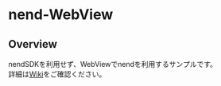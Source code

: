 # nend-WebView

## Overview
nendSDKを利用せず、WebViewでnendを利用するサンプルです。  
詳細は[Wiki](https://github.com/fan-ADN/nend-WebView/wiki)をご確認ください。

